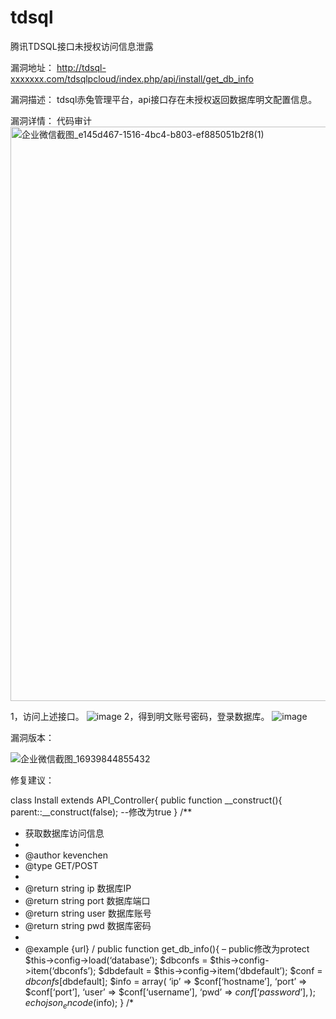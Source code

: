 # tdsql
腾讯TDSQL接口未授权访问信息泄露

漏洞地址：
http://tdsql-xxxxxxx.com/tdsqlpcloud/index.php/api/install/get_db_info

漏洞描述：
tdsql赤兔管理平台，api接口存在未授权返回数据库明文配置信息。

漏洞详情：
代码审计
<img width="919" alt="企业微信截图_e145d467-1516-4bc4-b803-ef885051b2f8(1)" src="https://github.com/ranhn/TDSQL/assets/107679328/61bdb224-fdb1-460d-88ce-28e8368fd7ce">

1，访问上述接口。
![image](https://github.com/ranhn/TDSQL/assets/107679328/1ab3cadb-497a-4546-a707-8f3c2b8ff863)
2，得到明文账号密码，登录数据库。
![image](https://github.com/ranhn/TDSQL/assets/107679328/7e234dea-a837-4594-b1d3-7941eab50d29)

漏洞版本：






![企业微信截图_16939844855432](https://github.com/ranhn/TDSQL/assets/107679328/82013cb8-6983-4b72-ad55-ad70a415c793)

修复建议：


class Install extends API_Controller{
public function __construct(){
parent::__construct(false); --修改为true
}
/**
* 获取数据库访问信息
*
* @author kevenchen
* @type GET/POST
*
* @return string ip 数据库IP
* @return string port 数据库端口
* @return string user 数据库账号
* @return string pwd 数据库密码
*
* @example {url}
/
public function get_db_info(){ – public修改为protect
$this->config->load(‘database’);
$dbconfs = $this->config->item(‘dbconfs’);
$dbdefault = $this->config->item(‘dbdefault’);
$conf = $dbconfs[$dbdefault];
$info = array(
‘ip’ => $conf[‘hostname’],
‘port’ => $conf[‘port’],
‘user’ => $conf[‘username’],
‘pwd’ => $conf[‘password’],
);
echo json_encode($info);
}
/*
